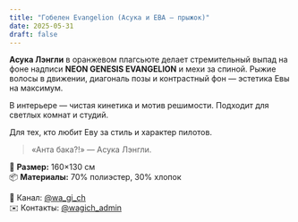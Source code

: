 ```yaml
---
title: "Гобелен Evangelion (Асука и ЕВА — прыжок)"
date: 2025-05-31
draft: false
---
```


**Асука Лэнгли** в оранжевом плагсьюте делает стремительный выпад на фоне надписи **NEON GENESIS EVANGELION** и мехи за спиной. Рыжие волосы в движении, диагональ позы и контрастный фон — эстетика Евы на максимум.

В интерьере — чистая кинетика и мотив решимости. Подходит для светлых комнат и студий.

Для тех, кто любит Еву за стиль и характер пилотов.

> «Анта бака?!» — Асука Лэнгли.

🧵 **Размер:** 160×130 см  
📦 **Материалы:** 70% полиэстер, 30% хлопок  

📣 Канал: [@wa_gi_ch](https://t.me/wa_gi_ch)  
✉️ Контакты: [@wagich_admin](https://t.me/wagich_admin)
